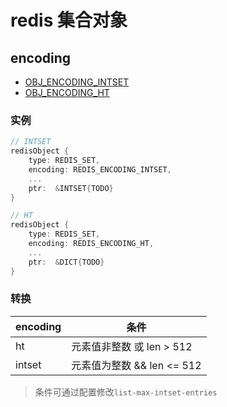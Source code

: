# redis 集合对象

## encoding

- [OBJ_ENCODING_INTSET](redis-encoding-intset.md)
- [OBJ_ENCODING_HT](redis-encoding-hashtable.md)

### 实例

```c
// INTSET
redisObject {
    type: REDIS_SET,
    encoding: REDIS_ENCODING_INTSET,
    ...
    ptr:  &INTSET{TODO}
}

// HT
redisObject {
    type: REDIS_SET,
    encoding: REDIS_ENCODING_HT,
    ...
    ptr:  &DICT{TODO}
}
```

### 转换

| encoding | 条件                       |
| -------- | -------------------------- |
| ht       | 元素值非整数 或 len > 512  |
| intset   | 元素值为整数 && len <= 512 |

> 条件可通过配置修改`list-max-intset-entries`
